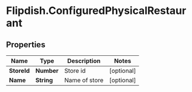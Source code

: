 # Flipdish.ConfiguredPhysicalRestaurant

## Properties
Name | Type | Description | Notes
------------ | ------------- | ------------- | -------------
**StoreId** | **Number** | Store id | [optional] 
**Name** | **String** | Name of store | [optional] 


